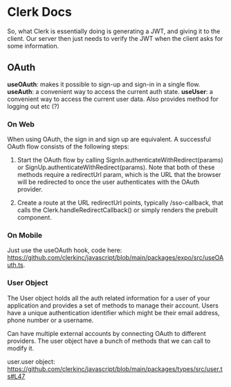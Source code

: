 # Clerk Docs

So, what Clerk is essentially doing is generating a JWT, and giving it to the client. Our server then just needs to verify the JWT when the client asks for some information.

## OAuth

**useOAuth**: makes it possible to sign-up and sign-in in a single flow.
**useAuth**: a convenient way to access the current auth state.
**useUser**: a convenient way to access the current user data. Also provides method for logging out etc (?)

### On Web

When using OAuth, the sign in and sign up are equivalent. A successful OAuth flow consists of the following steps:

1. Start the OAuth flow by calling SignIn.authenticateWithRedirect(params) or SignUp.authenticateWithRedirect(params). Note that both of these methods require a redirectUrl param, which is the URL that the browser will be redirected to once the user authenticates with the OAuth provider.

2. Create a route at the URL redirectUrl points, typically /sso-callback, that calls the Clerk.handleRedirectCallback() or simply renders the prebuilt <AuthenticateWithRedirectCallback/> component.

### On Mobile

Just use the useOAuth hook, code here: https://github.com/clerkinc/javascript/blob/main/packages/expo/src/useOAuth.ts.

### User Object

The User object holds all the auth related information for a user of your application and provides a set of methods to manage their account. Users have a unique authentication identifier which might be their email address, phone number or a username.

Can have multiple external accounts by connecting OAuth to different providers. The user object have a bunch of methods that we can call to modify it.

user.user object: https://github.com/clerkinc/javascript/blob/main/packages/types/src/user.ts#L47
